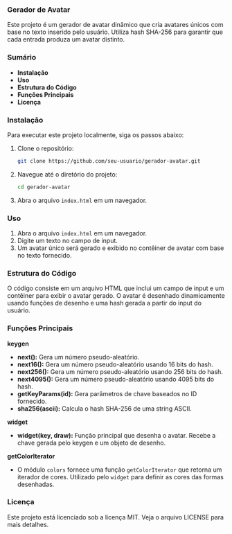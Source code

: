 ### Gerador de Avatar

Este projeto é um gerador de avatar dinâmico que cria avatares únicos com base no texto inserido pelo usuário. Utiliza hash SHA-256 para garantir que cada entrada produza um avatar distinto.

### Sumário

- **Instalação**
- **Uso**
- **Estrutura do Código**
- **Funções Principais**
- **Licença**

### Instalação

Para executar este projeto localmente, siga os passos abaixo:

1. Clone o repositório:
   ```bash
   git clone https://github.com/seu-usuario/gerador-avatar.git
   ```
2. Navegue até o diretório do projeto:
   ```bash
   cd gerador-avatar
   ```
3. Abra o arquivo `index.html` em um navegador.

### Uso

1. Abra o arquivo `index.html` em um navegador.
2. Digite um texto no campo de input.
3. Um avatar único será gerado e exibido no contêiner de avatar com base no texto fornecido.

### Estrutura do Código

O código consiste em um arquivo HTML que inclui um campo de input e um contêiner para exibir o avatar gerado. O avatar é desenhado dinamicamente usando funções de desenho e uma hash gerada a partir do input do usuário.


### Funções Principais

**keygen**
- **next():** Gera um número pseudo-aleatório.
- **next16():** Gera um número pseudo-aleatório usando 16 bits do hash.
- **next256():** Gera um número pseudo-aleatório usando 256 bits do hash.
- **next4095():** Gera um número pseudo-aleatório usando 4095 bits do hash.
- **getKeyParams(id):** Gera parâmetros de chave baseados no ID fornecido.
- **sha256(ascii):** Calcula o hash SHA-256 de uma string ASCII.

**widget**
- **widget(key, draw):** Função principal que desenha o avatar. Recebe a chave gerada pelo keygen e um objeto de desenho.

**getColorIterator**
- O módulo `colors` fornece uma função `getColorIterator` que retorna um iterador de cores. Utilizado pelo `widget` para definir as cores das formas desenhadas.

### Licença

Este projeto está licenciado sob a licença MIT. Veja o arquivo LICENSE para mais detalhes.
